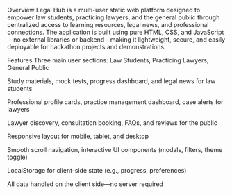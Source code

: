 Overview
Legal Hub is a multi-user static web platform designed to empower law students, practicing lawyers, and the general public through centralized access to learning resources, legal news, and professional connections. The application is built using pure HTML, CSS, and JavaScript—no external libraries or backend—making it lightweight, secure, and easily deployable for hackathon projects and demonstrations.

Features
Three main user sections: Law Students, Practicing Lawyers, General Public

Study materials, mock tests, progress dashboard, and legal news for law students

Professional profile cards, practice management dashboard, case alerts for lawyers

Lawyer discovery, consultation booking, FAQs, and reviews for the public

Responsive layout for mobile, tablet, and desktop

Smooth scroll navigation, interactive UI components (modals, filters, theme toggle)

LocalStorage for client-side state (e.g., progress, preferences)

All data handled on the client side—no server required
